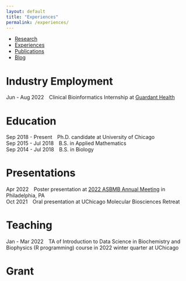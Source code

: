 ```yaml
---
layout: default
title: "Experiences"
permalink: /experiences/
---
```


* [Research](https://sihaohuanguc.github.io/research)
* [Experiences](https://sihaohuanguc.github.io/experiences)
* [Publications](https://sihaohuanguc.github.io/publications)
* [Blog](https://sihaohuanguc.github.io/blog)

# Industry Employment
Jun - Aug 2022&emsp;Clinical Bioinformatics Internship at [Guardant Health](https://guardanthealth.com)

# Education
Sep 2018 - Present&emsp;Ph.D. candidate at University of Chicago
<br/>
Sep 2015 - Jul 2018&emsp;B.S. in Applied Mathematics
<br/>
Sep 2014 - Jul 2018&emsp;B.S. in Biology

# Presentations
Apr 2022&emsp;Poster presentation at [2022 ASBMB Annual Meeting](https://www.asbmb.org/meetings-events/2022-annual-meeting) in Philadelphia, PA
<br/>
Oct 2021&emsp;Oral presentation at UChicago Molecular Biosciences Retreat

# Teaching
Jan - Mar 2022&emsp;TA of Introduction to Data Science in Biochemistry and Biophysics (R programming) course in 2022 winter quarter at UChicago

# Grant



